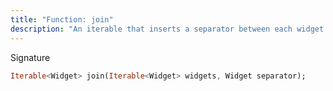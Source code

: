 ```yaml
---
title: "Function: join"
description: "An iterable that inserts a separator between each widget."
---
```


Signature
```dart
Iterable<Widget> join(Iterable<Widget> widgets, Widget separator);
```
